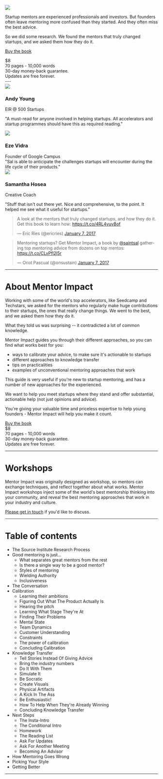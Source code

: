 <div class="cover">
  <a href="http://gum.co/mentorimpact"><img src="public/img/mentorimpactcover.png"></a>
</div>

Startup mentors are experienced professionals and investors. But founders often leave mentoring more confused than they started. And they often miss the best advice.

So we did some research. We found the mentors that truly changed startups, and we asked them how they do it.

<a href="https://gum.co/mentorimpact?wanted=true" class="buybutton">Buy the book</a>
<div class="price">$8<br>70 pages - 10,000 words<br>30-day money-back guarantee.<br>Updates are free forever.
</div>

<div style="clear: right;"></div>
---

<div class="testimonial">
  <img src="public/img/andy.jpg">
  <h3>Andy Young</h3>
  <div class="title">EIR @ 500 Startups</div>

"A must-read for anyone involved in helping startups. All accelerators and startup programmes should have this as required reading."
</div>

<div class="testimonial">
  <img src="public/img/eze.jpg">
  <h3>Eze Vidra</h3>
  <div class="title"> Founder of Google Campus</div>
  "Sal is able to anticipate the challenges startups will encounter during the life cycle of their products."
</div>

<div class="testimonial">
  <img src="public/img/samantha.jpg">
  <h3>Samantha Hosea</h3>
  <div class="title">Creative Coach</div>

  "Stuff that isn't out there yet. Nice and comprehensive, to the point. It helped me see what it useful for startups."
</div>


<div style="clear: left;"></div>

<div class="tweets">
<blockquote class="twitter-tweet" data-cards="hidden" data-lang="en"><p lang="en" dir="ltr">A look at the mentors that truly changed startups, and how they do it. Get this book to learn how:  <a href="https://t.co/4RL4vuvBof">https://t.co/4RL4vuvBof</a></p>&mdash; Eric Ries (@ericries) <a href="https://twitter.com/ericries/status/817788309913137152">January 7, 2017</a></blockquote>
<script async src="//platform.twitter.com/widgets.js" charset="utf-8"></script>

<blockquote class="twitter-tweet" data-cards="hidden" data-lang="en"><p lang="en" dir="ltr">Mentoring startups? Get Mentor Impact, a book by <a href="https://twitter.com/SaintSal">@saintsal</a> gathering top mentoring advice from dozens on top mentos: <a href="https://t.co/CLvPfl2I5r">https://t.co/CLvPfl2I5r</a></p>&mdash; Oriol Pascual (@onsustain) <a href="https://twitter.com/onsustain/status/817788242795831296">January 7, 2017</a></blockquote>
<script async src="//platform.twitter.com/widgets.js" charset="utf-8"></script>
</div>

---

<div class="share"></div>

# About Mentor Impact


Working with some of the world's top accelerators, like Seedcamp and Techstars, we asked for the mentors who regularly make huge contributions to their startups, the ones that really change things.  We went to the best, and we asked them how they do it. 

What they told us was surprising -- it contradicted a lot of common knowledge.

Mentor Impact guides you through their different approaches, so you can find what works best for you:

* ways to calibrate your advice, to make sure it's actionable to startups
* different approaches to knowledge transfer
* tips on practicalities
* examples of unconventional mentoring approaches that work

This guide is very useful if you're new to startup mentoring, and has a number of new approaches for the experienced.

We want to help you meet startups where they stand and offer substantial, actionable help (not just opinions and advice). 

You're giving your valuable time and priceless expertise to help young founders - Mentor Impact will help you make it count.

<div class="cta">
<span class="price">
<a href="https://gum.co/mentorimpact?wanted=true" class="buybutton">Buy the book</a>
</span>
<div class="price">$8 <br>70 pages - 10,000 words<br>30-day money-back guarantee.<br>Updates are free forever.
</div>

</div>

---

# Workshops

Mentor Impact was originally designed as workshop, so mentors can exchange techniques, and reflect together about what works. Mentor Impact workshops inject some of the world's best mentorship thinking into your community, and reveal the best mentoring approaches that work in your industry and culture. 

[Please get in touch](mailto:salim@source.institute) if you'd like to discuss.


---

# Table of contents

* The Source Institute Research Process
* Good mentoring is just...
  * What separates great mentors from the rest 
  * Is there a single way to be a good mentor?
  * Styles of mentoring
  * Wielding Authority
  * Inclusiveness
* The Conversation
* Calibration  
  * Learning their ambitions
  * Figuring Out What The Product Actually Is
  * Hearing the pitch 
  * Learning What Stage They're At
  * Finding Their Problems
  * Mental State
  * Team Dynamics
  * Customer Understanding
  * Constraints
  * The power of calibration
  * Concluding Calibration
* Knowledge Transfer
  * Tell Stories Instead Of Giving Advice
  * Bring the industry numbers
  * Do It With Them
  * Simulate It
  * Be Socratic
  * Create Visuals
  * Physical Artifacts
  * A Kick In The Ass
  * Be Enthusiastic!
  * How To Help When They're Already Winning
  * Concluding Knowledge Transfer
* Next Steps
  * The Insta-Intro
  * The Conditional Intro
  * Homework
  * The Reading List
  * Ask For Updates
  * Ask For Another Meeting
  * Becoming An Advisor
* How Mentoring Goes Wrong
* Picking Your Style
* Getting Better

---

